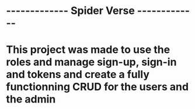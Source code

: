 # ------------- Spider Verse -------------
# This project was made to use the roles and manage sign-up, sign-in and tokens and create a fully functionning CRUD for the users and the admin
